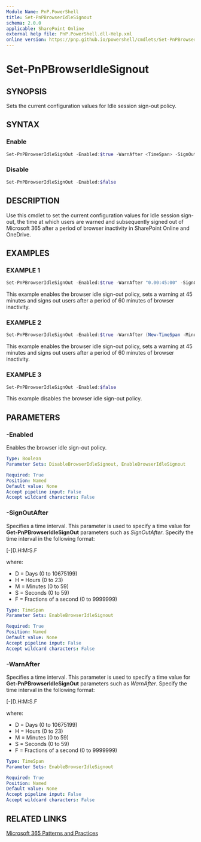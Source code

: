 ```yaml
---
Module Name: PnP.PowerShell
title: Set-PnPBrowserIdleSignout
schema: 2.0.0
applicable: SharePoint Online
external help file: PnP.PowerShell.dll-Help.xml
online version: https://pnp.github.io/powershell/cmdlets/Set-PnPBrowserIdleSignout.html
---
```

 
# Set-PnPBrowserIdleSignout

## SYNOPSIS
Sets the current configuration values for Idle session sign-out policy.

## SYNTAX

### Enable
```powershell
Set-PnPBrowserIdleSignOut -Enabled:$true -WarnAfter <TimeSpan> -SignOutAfter <TimeSpan>
```

### Disable
```powershell
Set-PnPBrowserIdleSignOut -Enabled:$false
```

## DESCRIPTION
Use this cmdlet to set the current configuration values for Idle session sign-out, the time at which users are warned and subsequently signed out of Microsoft 365 after a period of browser inactivity in SharePoint Online and OneDrive.

## EXAMPLES

### EXAMPLE 1
```powershell
Set-PnPBrowserIdleSignOut -Enabled:$true -WarnAfter "0.00:45:00" -SignOutAfter "0.01:00:00"
```
This example enables the browser idle sign-out policy, sets a warning at 45 minutes and signs out users after a period of 60 minutes of browser inactivity.

### EXAMPLE 2
```powershell
Set-PnPBrowserIdleSignOut -Enabled:$true -WarnAfter (New-TimeSpan -Minutes 45) -SignOutAfter (New-TimeSpan -Hours 1)
```
This example enables the browser idle sign-out policy, sets a warning at 45 minutes and signs out users after a period of 60 minutes of browser inactivity.

### EXAMPLE 3
```powershell
Set-PnPBrowserIdleSignOut -Enabled:$false
```
This example disables the browser idle sign-out policy.

## PARAMETERS

### -Enabled

Enables the browser idle sign-out policy.

```yaml
Type: Boolean
Parameter Sets: DisableBrowserIdleSignout, EnableBrowserIdleSignout

Required: True
Position: Named
Default value: None
Accept pipeline input: False
Accept wildcard characters: False
```

### -SignOutAfter

Specifies a time interval.
This parameter is used to specify a time value for **Get-PnPBrowserIdleSignOut** parameters such as *SignOutAfter*.
Specify the time interval in the following format: 

\[-\]D.H:M:S.F

where: 

- D = Days (0 to 10675199) 
- H = Hours (0 to 23) 
- M = Minutes (0 to 59) 
- S = Seconds (0 to 59) 
- F = Fractions of a second (0 to 9999999)

```yaml
Type: TimeSpan
Parameter Sets: EnableBrowserIdleSignout

Required: True
Position: Named
Default value: None
Accept pipeline input: False
Accept wildcard characters: False
```

### -WarnAfter

Specifies a time interval.
This parameter is used to specify a time value for **Get-PnPBrowserIdleSignOut** parameters such as *WarnAfter*.
Specify the time interval in the following format: 

\[-\]D.H:M:S.F

where: 

- D = Days (0 to 10675199) 
- H = Hours (0 to 23) 
- M = Minutes (0 to 59) 
- S = Seconds (0 to 59) 
- F = Fractions of a second (0 to 9999999)

```yaml
Type: TimeSpan
Parameter Sets: EnableBrowserIdleSignout

Required: True
Position: Named
Default value: None
Accept pipeline input: False
Accept wildcard characters: False
```

## RELATED LINKS

[Microsoft 365 Patterns and Practices](https://aka.ms/m365pnp)